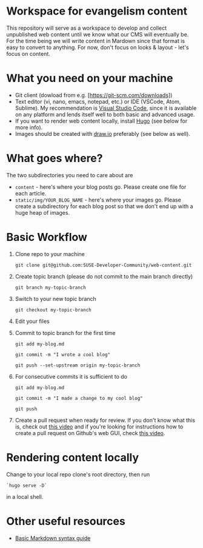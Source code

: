 # Workspace for evangelism content

This repository will serve as a workspace to develop and collect unpublished web content until we know what our CMS will eventually be. For the time being we will write content in Mardown since that format is easy to convert to anything. For now, don't focus on looks & layout - let's focus on content. 

# What you need on your machine

- Git client (dowload from e.g. [https://git-scm.com/downloads])
- Text editor (vi, nano, emacs, notepad, etc.) or IDE (VSCode, Atom, Sublime). My recommendation is [Visual Studio Code](https://code.visualstudio.com), since it is available on any platform and lends itself well to both basic and advanced usage. 
- If you want to render web content locally, install [Hugo](https://gohugo.io) (see below for more info). 
- Images should be created with [draw.io](https://app.diagrams.net) preferably (see below as well). 

# What goes where?

The two subdirectories you need to care about are 
- `content` - here's where your blog posts go. Please create one file for each article. 
- `static/img/YOUR_BLOG_NAME` - here's where your images go. Please create a subdirectory for each blog post so that we don't end up with a huge heap of images. 

# Basic Workflow

1. Clone repo to your machine

    `git clone git@github.com:SUSE-Developer-Community/web-content.git`

2. Create topic branch (please do not commit to the main branch directly)

    `git branch my-topic-branch`

3. Switch to your new topic branch 

    `git checkout my-topic-branch`

4. Edit your files
5. Commit to topic branch for the first time

    `git add my-blog.md`

    `git commit -m "I wrote a cool blog"`
    
    `git push --set-upstream origin my-topic-branch`

6. For consecutive commits it is sufficient to do 

    `git add my-blog.md`
    
    `git commit -m "I made a change to my cool blog"`
   
    `git push`

7. Create a pull request when ready for review. If you don't know what this is, check out [this video](https://youtu.be/For9VtrQx58) and if you're looking for instructions how to create a pull request on Github's web GUI, check [this video](https://youtu.be/rgbCcBNZcdQ). 

# Rendering content locally

Change to your local repo clone's root directory, then run

    `hugo serve -D`

in a local shell. 

# Other useful resources

- [Basic Markdown syntax guide](https://www.markdownguide.org/basic-syntax/)
